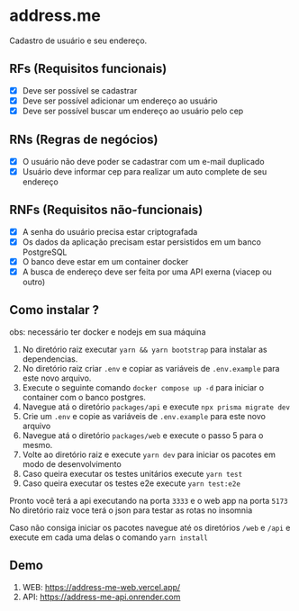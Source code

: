 # address.me

Cadastro de usuário e seu endereço.

## RFs (Requisitos funcionais)

- [x] Deve ser possível se cadastrar
- [x] Deve ser possível adicionar um endereço ao usuário
- [x] Deve ser possível buscar um endereço ao usuário pelo cep

## RNs (Regras de negócios)

- [x] O usuário não deve poder se cadastrar com um e-mail duplicado
- [x] Usuário deve informar cep para realizar um auto complete de seu endereço

## RNFs (Requisitos não-funcionais)

- [x] A senha do usuário precisa estar criptografada
- [x] Os dados da aplicação precisam estar persistidos em um banco PostgreSQL
- [x] O banco deve estar em um container docker
- [x] A busca de endereço deve ser feita por uma API exerna (viacep ou outro)

## Como instalar ?

obs: necessário ter docker e nodejs em sua máquina

1. No diretório raiz executar `yarn && yarn bootstrap` para instalar as dependencias.
2. No diretório raiz criar `.env` e copiar as variáveis de `.env.example` para este novo arquivo.
3. Execute o seguinte comando `docker compose up -d` para iniciar o container com o banco postgres.
4. Navegue atá o diretório `packages/api` e execute `npx prisma migrate dev`
5. Crie um `.env` e copie as variáveis de `.env.example` para este novo arquivo
6. Navegue atá o diretório `packages/web` e execute o passo 5 para o mesmo.
7. Volte ao diretório raiz e execute `yarn dev` para iniciar os pacotes em modo de desenvolvimento
8. Caso queira executar os testes unitários execute `yarn test`
9. Caso queira executar os testes e2e execute `yarn test:e2e`

Pronto você terá a api executando na porta `3333` e o web app na porta `5173`
No diretório raiz voce terá o json para testar as rotas no insomnia

Caso não consiga iniciar os pacotes navegue até os diretórios `/web` e `/api` e execute em cada uma delas o comando `yarn install`

## Demo

1. WEB: https://address-me-web.vercel.app/
2. API: https://address-me-api.onrender.com
